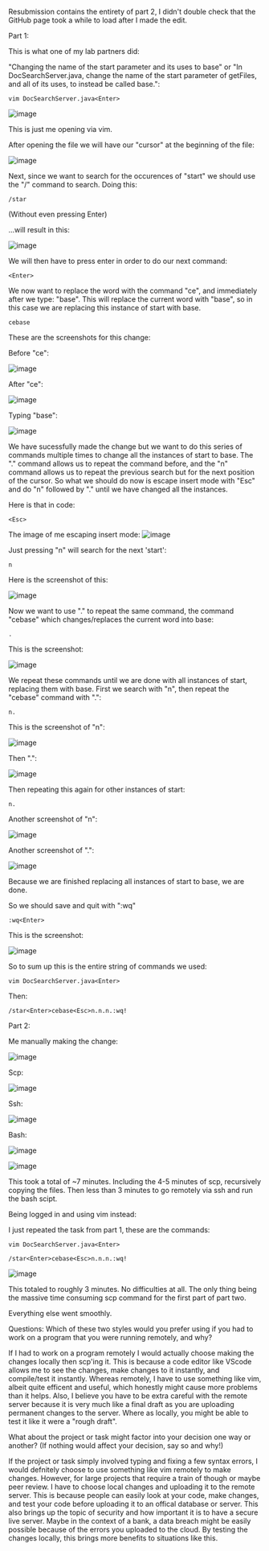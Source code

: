 Resubmission contains the entirety of part 2, I didn't double check that the GitHub page took a while to load after I made the edit.

Part 1:

This is what one of my lab partners did:

"Changing the name of the start parameter and its uses to base"
or
"In DocSearchServer.java, change the name of the start parameter of getFiles, and all of its uses, to instead be called base.":


```vim DocSearchServer.java<Enter>```

![image](https://user-images.githubusercontent.com/86514102/201652751-fb33c668-fa9c-4da5-8808-3995703fda4a.png)

This is just me opening via vim.

After opening the file we will have our "cursor" at the beginning of the file:

![image](https://user-images.githubusercontent.com/86514102/201653207-8d7ab0fb-4bcf-4142-9e91-39915a17ae40.png)

Next, since we want to search for the occurences of "start" we should use the "/" command to search. Doing this:

```/star``` 

(Without even pressing Enter)

...will result in this:

![image](https://user-images.githubusercontent.com/86514102/201653537-ce0c5c81-1e94-40c8-b273-43d4c2bf7cfc.png)

We will then have to press enter in order to do our next command:

```<Enter>```

We now want to replace the word with the command "ce", and immediately after we type: "base".
This will replace the current word with "base", so in this case we are replacing this instance of start with base.

```cebase```

These are the screenshots for this change:

Before "ce":

![image](https://user-images.githubusercontent.com/86514102/201654801-88c2ec06-c7b1-4314-b45b-334ea8243ff7.png)

After "ce":

![image](https://user-images.githubusercontent.com/86514102/201654983-ba82b8be-f383-4a8d-96a4-463caade761c.png)

Typing "base":

![image](https://user-images.githubusercontent.com/86514102/201654718-aa965129-faa9-4715-a5d0-b49c7a94a734.png)

We have sucessfully made the change but we want to do this series of commands multiple times to change all the instances of start to base.
The "." command allows us to repeat the command before, and the "n" command allows us to repeat the previous search but for the next position of the cursor. 
So what we should do now is escape insert mode with "Esc" and do "n" followed by "." until we have changed all the instances.

Here is that in code:

```<Esc>```

The image of me escaping insert mode:
![image](https://user-images.githubusercontent.com/86514102/201656912-4849259e-c8bb-4637-aeb6-f683efb64e36.png)

Just pressing "n" will search for the next 'start':

```n```

Here is the screenshot of this:

![image](https://user-images.githubusercontent.com/86514102/201656000-bdcee1e2-504d-4982-89b4-fb274699007a.png)

Now we want to use "." to repeat the same command, the command "cebase" which changes/replaces the current word into base:

```.```

This is the screenshot:

![image](https://user-images.githubusercontent.com/86514102/201656143-23001386-2837-4aee-bfad-86e426367db8.png)

We repeat these commands until we are done with all instances of start, replacing them with base.
First we search with "n", then repeat the "cebase" command with ".":

```n.```

This is the screenshot of "n":

![image](https://user-images.githubusercontent.com/86514102/201657628-61a1b956-ebc3-4a75-9cd0-a35ac48c1613.png)

Then ".":

![image](https://user-images.githubusercontent.com/86514102/201657657-0f8665cd-bfe0-4a86-a4c8-4f55716a1e6e.png)

Then repeating this again for other instances of start:

```n.```

Another screenshot of "n":

![image](https://user-images.githubusercontent.com/86514102/201657758-92b7e3c0-3eea-4263-a105-c4e7dae7d6a5.png)

Another screenshot of ".":

![image](https://user-images.githubusercontent.com/86514102/201657808-aefa5df2-1f17-4755-b89d-18fbb2bc08fa.png)

Because we are finished replacing all instances of start to base, we are done.

So we should save and quit with ":wq"

```:wq<Enter>```

This is the screenshot:

![image](https://user-images.githubusercontent.com/86514102/201657955-e58c2892-0415-4853-82ac-535456373101.png)



So to sum up this is the entire string of commands we used:

```vim DocSearchServer.java<Enter>```

Then: 

```/star<Enter>cebase<Esc>n.n.n.:wq!```

Part 2:

Me manually making the change:

![image](https://user-images.githubusercontent.com/86514102/201667115-62f12262-ec2e-4bb9-9207-f8c745391ea8.png)

Scp:

![image](https://user-images.githubusercontent.com/86514102/201664011-50201c8b-6a42-4ad4-8ddf-f4890e11ed7d.png)

Ssh:

![image](https://user-images.githubusercontent.com/86514102/201664115-1a4f3227-cfa7-4db0-88e0-4e7b903f2412.png)

Bash:

![image](https://user-images.githubusercontent.com/86514102/201667770-0dcb385d-a922-4a8e-86d7-1c1bc1adfdd7.png)

![image](https://user-images.githubusercontent.com/86514102/201667881-3b622e89-d3b6-4ec0-9b1c-bdcf4ae8d0a9.png)

This took a total of ~7 minutes. Including the 4-5 minutes of scp, recursively copying the files. Then less than 3 minutes to 
go remotely via ssh and run the bash scipt.




Being logged in and using vim instead:

I just repeated the task from part 1, these are the commands:


```vim DocSearchServer.java<Enter>```

```/star<Enter>cebase<Esc>n.n.n.:wq!```

![image](https://user-images.githubusercontent.com/86514102/201669735-c7b5a95e-5e52-4d8e-8ced-8f610d63e32a.png)


This totaled to roughly 3 minutes. No difficulties at all. The only thing being the massive time consuming scp command for the first part of part two. 

Everything else went smoothly.


Questions:
Which of these two styles would you prefer using if you had to work on a program that you were running remotely, and why?

If I had to work on a program remotely I would actually choose making the changes locally then scp'ing it. This is because a code editor like VScode allows me to see the changes, make changes to it instantly, and compile/test it instantly. Whereas remotely, I have to use something like vim, albeit quite efficent and useful, which honestly might cause more problems than it helps. Also, I believe you have to be extra careful with the remote server because it is very much like a final draft as you are uploading permanent changes to the server. Where as locally, you might be able to test it like it were a "rough draft".


What about the project or task might factor into your decision one way or another? (If nothing would affect your decision, say so and why!)


If the project or task simply involved typing and fixing a few syntax errors, I would defnitely choose to use something like vim remotely to make changes. However, for large projects that require a train of though or maybe peer review. I have to choose local changes and uploading it to the remote server. This is because people can easily look at your code, make changes, and test your code before uploading it to an offical database or server. This also brings up the topic of security and how important it is to have a secure live server. Maybe in the context of a bank, a data breach might be easily possible because of the errors you uploaded to the cloud. By testing the changes locally, this brings more benefits to situations like this.


















